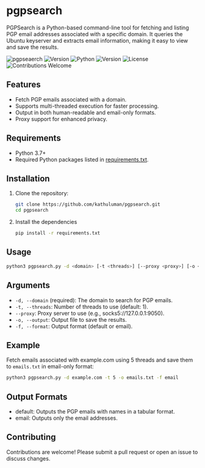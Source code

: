 # pgpsearch
PGPSearch is a Python-based command-line tool for fetching and listing PGP email addresses associated with a specific domain. It queries the Ubuntu keyserver and extracts email information, making it easy to view and save the results.

![pgpseaerch](https://img.shields.io/github/license/kathuluman/pgpseaerch?color=blue&style=for-the-badge) ![Version](https://img.shields.io/github/v/tag/kathuluman/pgpseaerch?color=blue&style=for-the-badge)
![Python](https://img.shields.io/badge/Python-3.x-blue?style=for-the-badge&logo=python&logoColor=white)
![Version](https://img.shields.io/badge/version-1.5.0-green?style=for-the-badge)
![License](https://img.shields.io/badge/License-MIT-green)
![Contributions Welcome](https://img.shields.io/badge/Contributions-Welcome-orange)

## Features

- Fetch PGP emails associated with a domain.
- Supports multi-threaded execution for faster processing.
- Output in both human-readable and email-only formats.
- Proxy support for enhanced privacy.

## Requirements

- Python 3.7+
- Required Python packages listed in [requirements.txt](#installation).

## Installation

1. Clone the repository:
   ```bash
   git clone https://github.com/kathuluman/pgpsearch.git
   cd pgpsearch
   ```

2. Install the dependencies
   ```bash
   pip install -r requirements.txt
   ```

## Usage

   ```bash
   python3 pgpsearch.py -d <domain> [-t <threads>] [--proxy <proxy>] [-o <output_file>] [-f <format>]
   ```

## Arguments
- `-d, --domain` (required): The domain to search for PGP emails.
- `-t, --threads`: Number of threads to use (default: 1).
- `--proxy`: Proxy server to use (e.g., socks5://127.0.0.1:9050).
- `-o, --output`: Output file to save the results.
- `-f, --format`: Output format (default or email).

## Example
Fetch emails associated with example.com using 5 threads and save them to `emails.txt` in email-only format:
   ```bash
   python3 pgpsearch.py -d example.com -t 5 -o emails.txt -f email
   ```
## Output Formats

  - default: Outputs the PGP emails with names in a tabular format.
  - email: Outputs only the email addresses.

## Contributing
Contributions are welcome! Please submit a pull request or open an issue to discuss changes.

